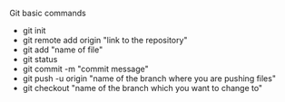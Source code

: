Git basic commands
- git init
- git remote add origin "link to the repository"
- git add "name of file"
- git status 
- git commit -m "commit message"
- git push -u origin "name of the branch where you are pushing files"
- git checkout "name of the branch which you want to change to"
